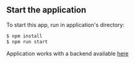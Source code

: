 ## Start the application

To start this app, run in application's directory:

```bash
$ npm install
$ npm run start
```

Application works with a backend available [here](https://github.com/edvvarrd/flight_diary_backend)
